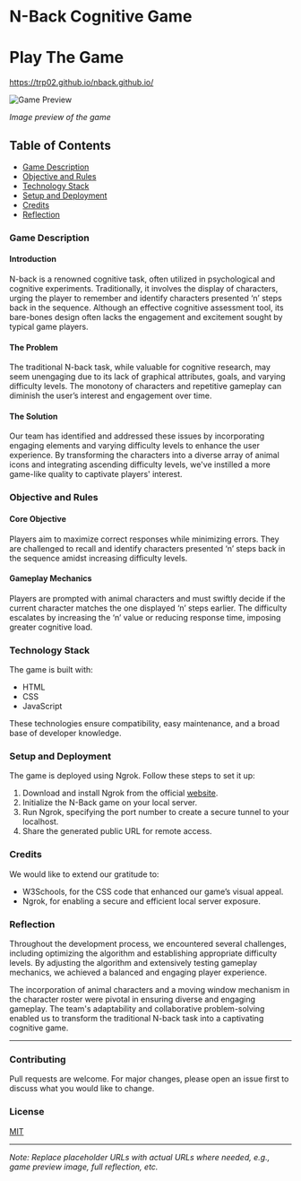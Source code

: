 # N-Back Cognitive Game

# Play The Game 

https://trp02.github.io/nback.github.io/ 

![Game Preview](https://github.com/abastola0/SoftwareFoundations/assets/41137160/ed5c0e8d-dbf2-42b0-9e2e-e0073a9a85b3.png)

*Image preview of the game*

## Table of Contents
- [Game Description](#game-description)
- [Objective and Rules](#objective-and-rules)
- [Technology Stack](#technology-stack)
- [Setup and Deployment](#setup-and-deployment)
- [Credits](#credits)
- [Reflection](#reflection)

### Game Description

#### Introduction
N-back is a renowned cognitive task, often utilized in psychological and cognitive experiments. Traditionally, it involves the display of characters, urging the player to remember and identify characters presented ‘n’ steps back in the sequence. Although an effective cognitive assessment tool, its bare-bones design often lacks the engagement and excitement sought by typical game players.

#### The Problem
The traditional N-back task, while valuable for cognitive research, may seem unengaging due to its lack of graphical attributes, goals, and varying difficulty levels. The monotony of characters and repetitive gameplay can diminish the user’s interest and engagement over time.

#### The Solution
Our team has identified and addressed these issues by incorporating engaging elements and varying difficulty levels to enhance the user experience. By transforming the characters into a diverse array of animal icons and integrating ascending difficulty levels, we've instilled a more game-like quality to captivate players' interest.

### Objective and Rules

#### Core Objective
Players aim to maximize correct responses while minimizing errors. They are challenged to recall and identify characters presented ‘n’ steps back in the sequence amidst increasing difficulty levels.

#### Gameplay Mechanics
Players are prompted with animal characters and must swiftly decide if the current character matches the one displayed ‘n’ steps earlier. The difficulty escalates by increasing the ‘n’ value or reducing response time, imposing greater cognitive load.

### Technology Stack

The game is built with:

- HTML
- CSS
- JavaScript

These technologies ensure compatibility, easy maintenance, and a broad base of developer knowledge.

### Setup and Deployment

The game is deployed using Ngrok. Follow these steps to set it up:

1. Download and install Ngrok from the official [website](https://ngrok.com/).
2. Initialize the N-Back game on your local server.
3. Run Ngrok, specifying the port number to create a secure tunnel to your localhost.
4. Share the generated public URL for remote access.

### Credits

We would like to extend our gratitude to:

- W3Schools, for the CSS code that enhanced our game’s visual appeal.
- Ngrok, for enabling a secure and efficient local server exposure.

### Reflection

Throughout the development process, we encountered several challenges, including optimizing the algorithm and establishing appropriate difficulty levels. By adjusting the algorithm and extensively testing gameplay mechanics, we achieved a balanced and engaging player experience.

The incorporation of animal characters and a moving window mechanism in the character roster were pivotal in ensuring diverse and engaging gameplay. The team's adaptability and collaborative problem-solving enabled us to transform the traditional N-back task into a captivating cognitive game.

---

### Contributing
Pull requests are welcome. For major changes, please open an issue first to discuss what you would like to change.

### License
[MIT](https://choosealicense.com/licenses/mit/) 

---

*Note: Replace placeholder URLs with actual URLs where needed, e.g., game preview image, full reflection, etc.*
